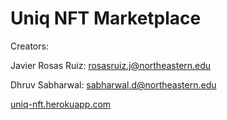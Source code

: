 # Uniq NFT Marketplace 

Creators: 

Javier Rosas Ruiz: rosasruiz.j@northeastern.edu

Dhruv Sabharwal: sabharwal.d@northeastern.edu

[uniq-nft.herokuapp.com](https://uniq-nft.herokuapp.com/)





